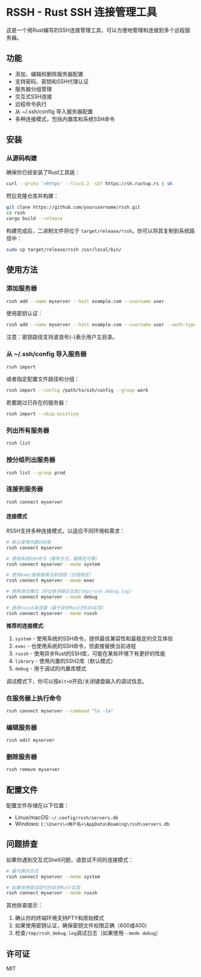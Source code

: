 # RSSH - Rust SSH 连接管理工具

这是一个用Rust编写的SSH连接管理工具，可以方便地管理和连接到多个远程服务器。

## 功能

- 添加、编辑和删除服务器配置
- 支持密码、密钥和SSH代理认证
- 服务器分组管理
- 交互式SSH连接
- 远程命令执行
- 从 ~/.ssh/config 导入服务器配置
- 多种连接模式，包括内置库和系统SSH命令

## 安装

### 从源码构建

确保你已经安装了Rust工具链：

```bash
curl --proto '=https' --tlsv1.2 -sSf https://sh.rustup.rs | sh
```

然后克隆仓库并构建：

```bash
git clone https://github.com/yourusername/rssh.git
cd rssh
cargo build --release
```

构建完成后，二进制文件将位于 `target/release/rssh`。你可以将其复制到系统路径中：

```bash
sudo cp target/release/rssh /usr/local/bin/
```

## 使用方法

### 添加服务器

```bash
rssh add --name myserver --host example.com --username user
```

使用密钥认证：

```bash
rssh add --name myserver --host example.com --username user --auth-type key --auth-data ~/.ssh/id_rsa
```

注意：密钥路径支持波浪号(`~`)表示用户主目录。

### 从 ~/.ssh/config 导入服务器

```bash
rssh import
```

或者指定配置文件路径和分组：

```bash
rssh import --config /path/to/ssh/config --group work
```

若要跳过已存在的服务器：

```bash
rssh import --skip-existing
```

### 列出所有服务器

```bash
rssh list
```

### 按分组列出服务器

```bash
rssh list --group prod
```

### 连接到服务器

```bash
rssh connect myserver
```

#### 连接模式

RSSH支持多种连接模式，以适应不同环境和需求：

```bash
# 默认使用内置SSH库
rssh connect myserver

# 使用系统SSH命令（推荐方式，最稳定可靠）
rssh connect myserver --mode system

# 使用exec直接替换当前进程（也很稳定）
rssh connect myserver --mode exec

# 使用调试模式（将记录详细日志到/tmp/rssh_debug.log）
rssh connect myserver --mode debug

# 使用russh库连接（基于异步Rust的SSH实现）
rssh connect myserver --mode russh
```

**推荐的连接模式**:
1. `system` - 使用系统的SSH命令，提供最佳兼容性和最稳定的交互体验
2. `exec` - 也使用系统的SSH命令，但直接替换当前进程
3. `russh` - 使用异步Rust的SSH库，可能在某些环境下有更好的性能
4. `library` - 使用内置的SSH2库（默认模式）
5. `debug` - 用于调试的内置库模式

调试模式下，你可以按`Alt+D`开启/关闭键盘输入的调试信息。

### 在服务器上执行命令

```bash
rssh connect myserver --command "ls -la"
```

### 编辑服务器

```bash
rssh edit myserver
```

### 删除服务器

```bash
rssh remove myserver
```

## 配置文件

配置文件存储在以下位置：

- Linux/macOS: `~/.config/rssh/servers.db`
- Windows: `C:\Users\<用户名>\AppData\Roaming\rssh\servers.db`

## 问题排查

如果你遇到交互式Shell问题，请尝试不同的连接模式：

```bash
# 最可靠的方式
rssh connect myserver --mode system

# 如果你想尝试现代的异步Rust实现
rssh connect myserver --mode russh
```

其他排查提示：
1. 确认你的终端环境支持PTY和原始模式
2. 如果使用密钥认证，确保密钥文件权限正确（600或400）
3. 检查`/tmp/rssh_debug.log`调试日志（如果使用`--mode debug`）

## 许可证

MIT 